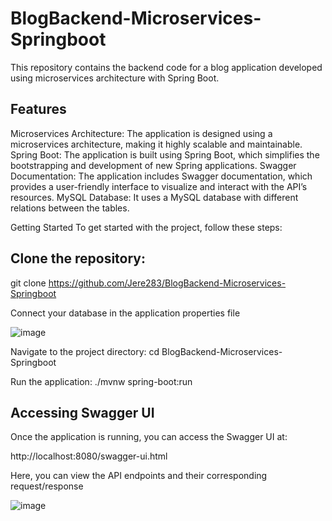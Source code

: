 # BlogBackend-Microservices-Springboot

This repository contains the backend code for a blog application developed using microservices architecture with Spring Boot.

## Features

Microservices Architecture: The application is designed using a microservices architecture, making it highly scalable and maintainable.
Spring Boot: The application is built using Spring Boot, which simplifies the bootstrapping and development of new Spring applications.
Swagger Documentation: The application includes Swagger documentation, which provides a user-friendly interface to visualize and interact with the API’s resources.
MySQL Database: It uses a MySQL database with different relations between the tables.

Getting Started
To get started with the project, follow these steps:

## Clone the repository:
git clone https://github.com/Jere283/BlogBackend-Microservices-Springboot

Connect your database in the application properties file

![image](https://github.com/Jere283/BlogBackend-RestAPI-Springboot/assets/111548280/642f30c5-4024-46d6-9776-aeb2b41d4394)

Navigate to the project directory:
cd BlogBackend-Microservices-Springboot

Run the application:
./mvnw spring-boot:run

## Accessing Swagger UI
Once the application is running, you can access the Swagger UI at:

http://localhost:8080/swagger-ui.html

Here, you can view the API endpoints and their corresponding request/response

![image](https://github.com/Jere283/BlogBackend-RestAPI-Springboot/assets/111548280/e5030a16-3edc-483b-8041-a786f5dc057c)

